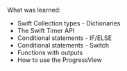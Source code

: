 What was learned:

* Swift Collection types - Dictionaries
* The Swift Timer API
* Conditional statements - IF/ELSE
* Conditional statements - Switch
* Functions with outputs
* How to use the ProgressView

